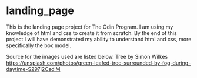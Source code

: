 # landing_page
This is the landing page project for The Odin Program.
I am using my knowledge of html and css to create it from scratch.
By the end of this project I will have demonstrated my ability to understand html and css, more specifically the box model.

Source for the images used are listed below.
Tree by Simon Wilkes https://unsplash.com/photos/green-leafed-tree-surrounded-by-fog-during-daytime-S297j2CsdlM

